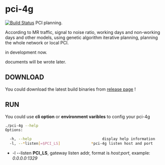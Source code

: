 # pci-4g

[![Build Status](https://travis-ci.org/xuybin/pci-4g.svg?branch=master)](https://travis-ci.org/xuybin/pci-4g)
PCI planning.

According to MR traffic, signal to noise ratio, working days and non-working days and other models, using genetic algorithm iterative planning, planning the whole network or local PCI.

in development now.

documents will be wrote later.

## DOWNLOAD

You could download the latest build binaries from [release page](https://github.com/xuybin/pci-4g/releases) !

## RUN

You could use **cli option** or **environment varibles** to config your pci-4g

```bash
./pci-4g --help
Options:

  -h, --help                                display help information
  -l, --*listen[=$PCI_LS]              *pci-4g listen host and port

```

* -l --listen **PCI_LS**, gateway listen addr, format is *host:port*, example: *0.0.0.0:1329*
